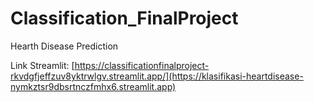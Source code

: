 # Classification_FinalProject
Hearth Disease Prediction

Link Streamlit: [https://classificationfinalproject-rkvdgfjeffzuv8yktrwlgv.streamlit.app/](https://klasifikasi-heartdisease-nymkztsr9dbsrtnczfmhx6.streamlit.app)
